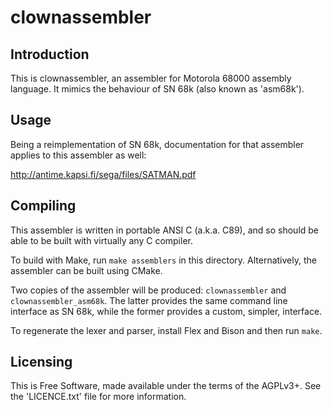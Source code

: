 # clownassembler

## Introduction

This is clownassembler, an assembler for Motorola 68000 assembly language. It
mimics the behaviour of SN 68k (also known as 'asm68k').


## Usage

Being a reimplementation of SN 68k, documentation for that assembler applies
to this assembler as well:

http://antime.kapsi.fi/sega/files/SATMAN.pdf


## Compiling

This assembler is written in portable ANSI C (a.k.a. C89), and so should be
able to be built with virtually any C compiler.

To build with Make, run `make assemblers` in this directory. Alternatively,
the assembler can be built using CMake.

Two copies of the assembler will be produced: `clownassembler` and
`clownassembler_asm68k`. The latter provides the same command line interface as
SN 68k, while the former provides a custom, simpler, interface.

To regenerate the lexer and parser, install Flex and Bison and then run `make`.


## Licensing

This is Free Software, made available under the terms of the AGPLv3+. See the
'LICENCE.txt' file for more information.
